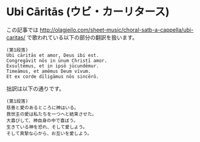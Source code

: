 # Ubi Cāritās (ウビ・カーリタース)

この記事では http://olagjeilo.com/sheet-music/choral-satb-a-cappella/ubi-caritas/ で歌われている以下の部分の翻訳を扱います。

```
(第1段落)
Ubi cāritās et amor, Deus ibi est.
Congregāvit nōs in ūnum Christī amor.
Exsultēmus, et in ipsō jūcundēmur.
Timeāmus, et amēmus Deum vīvum.
Et ex corde dīligāmus nōs sincērō.
```

拙訳は以下の通りです。
```
(第1段落)
慈善と愛のあるところに神はいる。
救世主の愛は私たちを一つへと結束させた。
大喜びして、神自身の中で喜ぼう。
生きている神を恐れ、そして愛しよう。
そして真摯な心から、お互いを愛しよう。
```